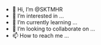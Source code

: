 - 👋 Hi, I’m @SKTMHR
- 👀 I’m interested in ...
- 🌱 I’m currently learning ...
- 💞️ I’m looking to collaborate on ...
- 📫 How to reach me ...

<!---
SKTMHR/SKTMHR is a ✨ special ✨ repository because its `README.md` (this file) appears on your GitHub profile.
You can click the Preview link to take a look at your changes.
--->
